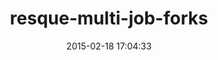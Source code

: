 ---
layout: post
title:  "resque-multi-job-forks"
repo:   "staugaard/resque-multi-job-forks"
date:   2015-02-18 17:04:33
gemurl: http://github.com/staugaard/resque-multi-job-forks
---
